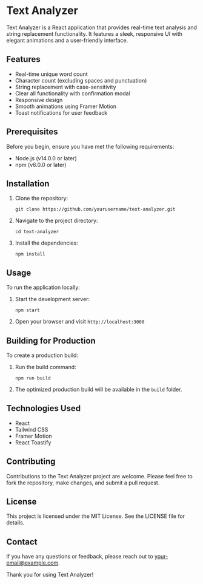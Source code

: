 # Text Analyzer

Text Analyzer is a React application that provides real-time text analysis and string replacement functionality. It features a sleek, responsive UI with elegant animations and a user-friendly interface.

## Features

- Real-time unique word count
- Character count (excluding spaces and punctuation)
- String replacement with case-sensitivity
- Clear all functionality with confirmation modal
- Responsive design
- Smooth animations using Framer Motion
- Toast notifications for user feedback

## Prerequisites

Before you begin, ensure you have met the following requirements:

- Node.js (v14.0.0 or later)
- npm (v6.0.0 or later)

## Installation

1. Clone the repository:
   ```
   git clone https://github.com/yourusername/text-analyzer.git
   ```

2. Navigate to the project directory:
   ```
   cd text-analyzer
   ```

3. Install the dependencies:
   ```
   npm install
   ```

## Usage

To run the application locally:

1. Start the development server:
   ```
   npm start
   ```

2. Open your browser and visit `http://localhost:3000`

## Building for Production

To create a production build:

1. Run the build command:
   ```
   npm run build
   ```

2. The optimized production build will be available in the `build` folder.

## Technologies Used

- React
- Tailwind CSS
- Framer Motion
- React Toastify

## Contributing

Contributions to the Text Analyzer project are welcome. Please feel free to fork the repository, make changes, and submit a pull request.

## License

This project is licensed under the MIT License. See the LICENSE file for details.

## Contact

If you have any questions or feedback, please reach out to [your-email@example.com](mailto:your-email@example.com).

Thank you for using Text Analyzer!
